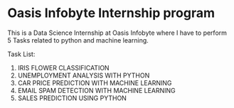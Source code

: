 # Oasis Infobyte Internship program 

This is a Data Science Internship at Oasis Infobyte where I have to perform 5 Tasks related to python and machine learning.

Task List: 

1. IRIS FLOWER CLASSIFICATION
2. UNEMPLOYMENT ANALYSIS WITH PYTHON
3. CAR PRICE PREDICTION WITH MACHINE LEARNING
4. EMAIL SPAM DETECTION WITH MACHINE LEARNING
5. SALES PREDICTION USING PYTHON
